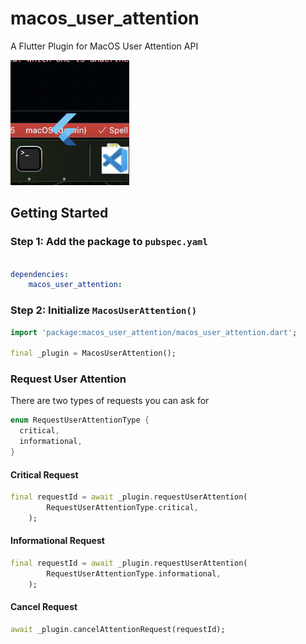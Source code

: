 # macos_user_attention

A Flutter Plugin for MacOS User Attention API

<img src="https://raw.githubusercontent.com/raj457036/macos_user_attention/main/preview.png" height="200">

## Getting Started

### Step 1: Add the package to `pubspec.yaml`
```yaml

dependencies:
    macos_user_attention:
```

### Step 2: Initialize `MacosUserAttention()`

```dart
import 'package:macos_user_attention/macos_user_attention.dart';

final _plugin = MacosUserAttention();
```

### Request User Attention

There are two types of requests you can ask for 
```dart
enum RequestUserAttentionType {
  critical,
  informational,
}
```

#### Critical Request
```dart
final requestId = await _plugin.requestUserAttention(
        RequestUserAttentionType.critical,
    );

```

#### Informational Request
```dart
final requestId = await _plugin.requestUserAttention(
        RequestUserAttentionType.informational,
    );

```

#### Cancel Request
```dart
await _plugin.cancelAttentionRequest(requestId);

```

